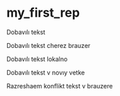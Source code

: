 ﻿# my_first_rep

Dobavılı tekst 

Dobavılı tekst cherez brauzer

Dobavılı tekst lokalno

Dobavılı tekst v novıy vetke

Razreshaem konflikt tekst v brauzere
